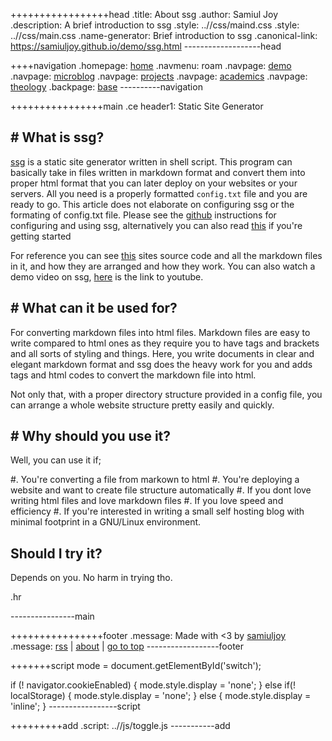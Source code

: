 +++++++++++++++++head
.title: About ssg
.author: Samiul Joy
.description: A brief introduction to ssg
.style: ..//css/maind.css
.style: ..//css/main.css
.name-generator: Brief introduction to ssg
.canonical-link: https://samiuljoy.github.io/demo/ssg.html
-------------------head

++++navigation
.homepage: [home](..//index.html)
.navmenu: roam
.navpage: [demo](..//demo/base.html)
.navpage: [microblog](..//microblog/base.html)
.navpage: [projects](..//projects/base.html)
.navpage: [academics](..//academics/base.html)
.navpage: [theology](../theology/base.html)
.backpage: [base](base.html)
----------navigation

++++++++++++++++main
.ce header1: Static Site Generator

## # What is ssg?

 [ssg](https://github.com/samiuljoy/ssg) is a static site generator written in shell script. This program can basically take in files written in markdown format and convert them into proper html format that you can later deploy on your websites or your servers. All you need is a properly formatted `config.txt` file and you are ready to go. This article does not elaborate on configuring ssg or the formating of config.txt file. Please see the [github](https://github.com/samiuljoy/ssg) instructions for configuring and using ssg, alternatively you can also read [this](cmdline.html) if you're getting started

For reference you can see [this](https://github.com/samiuljoy/samiuljoy.github.io) sites source code and all the markdown files in it, and how they are arranged and how they work. You can also watch a demo video on ssg, [here](https://www.youtube.com/watch?v=W9qleSpFd20) is the link to youtube.

## # What can it be used for?

For converting markdown files into html files. Markdown files are easy to write compared to html ones as they require you to have tags and brackets and all sorts of styling and things. Here, you write documents in clear and elegant markdown format and ssg does the heavy work for you and adds tags and html codes to convert the markdown file into html.

Not only that, with a proper directory structure provided in a config file, you can arrange a whole website structure pretty easily and quickly.

## # Why should you use it?

Well, you can use it if;

#. You're converting a file from markown to html
#. You're deploying a website and want to create file structure automatically
#. If you dont love writing html files and love markdown files
#. If you love speed and efficiency
#. If you're interested in writing a small self hosting blog with minimal footprint in a GNU/Linux environment.

## Should I try it?

Depends on you. No harm in trying tho.

.hr

----------------main

++++++++++++++++footer
.message: Made with <3 by [samiuljoy](https://github.com/samiuljoy)
.message: [rss](/rss.xml) | [about](/about.html) | [go to top](#)
------------------footer

+++++++script
mode = document.getElementById('switch');

if (! navigator.cookieEnabled) {
	mode.style.display = 'none';
}
else if(! localStorage) {
	mode.style.display = 'none';
}
else {
	mode.style.display = 'inline';
}
-----------------script

+++++++++add
.script: ..//js/toggle.js
-----------add

